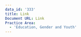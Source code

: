 ```yaml
---
data_id: '333'
title: Link
Document URL: Link
Practice Area:
  - 'Education, Gender and Youth'
---
```

